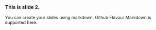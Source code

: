 ### This is slide 2.

You can create your slides using markdown. 
Github Flavour Markdown is supported here.
